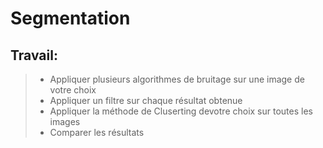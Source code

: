 # Segmentation

## Travail:
> * Appliquer plusieurs algorithmes de bruitage sur une image de votre choix
> * Appliquer un filtre sur chaque résultat obtenue
> * Appliquer la méthode de Cluserting devotre choix sur toutes les images 
> * Comparer les résultats 
